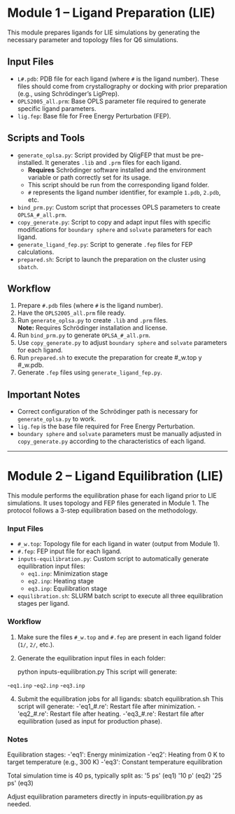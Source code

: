 # Module 1 – Ligand Preparation (LIE)

This module prepares ligands for LIE simulations by generating the necessary parameter and topology files for Q6 simulations.

## Input Files

- `L#.pdb`: PDB file for each ligand (where `#` is the ligand number). These files should come from crystallography or docking with prior preparation (e.g., using Schrödinger’s LigPrep).
- `OPLS2005_all.prm`: Base OPLS parameter file required to generate specific ligand parameters.
- `lig.fep`: Base file for Free Energy Perturbation (FEP).

## Scripts and Tools

- `generate_oplsa.py`: Script provided by QligFEP that must be pre-installed. It generates `.lib` and `.prm` files for each ligand.  
  - **Requires** Schrödinger software installed and the environment variable or path correctly set for its usage.
  - This script should be run from the corresponding ligand folder.
  - `#` represents the ligand number identifier, for example `1.pdb`, `2.pdb`, etc.
- `bind_prm.py`: Custom script that processes OPLS parameters to create `OPLSA_#_all.prm`.
- `copy_generate.py`: Script to copy and adapt input files with specific modifications for `boundary sphere` and `solvate` parameters for each ligand.
- `generate_ligand_fep.py`: Script to generate `.fep` files for FEP calculations.
- `prepared.sh`: Script to launch the preparation on the cluster using `sbatch`.

## Workflow

1. Prepare `#.pdb` files (where `#` is the ligand number).
2. Have the `OPLS2005_all.prm` file ready.
3. Run `generate_oplsa.py` to create `.lib` and `.prm` files.  
   **Note:** Requires Schrödinger installation and license.
4. Run `bind_prm.py` to generate `OPLSA_#_all.prm`.
5. Use `copy_generate.py` to adjust `boundary sphere` and `solvate` parameters for each ligand.
6. Run `prepared.sh` to execute the preparation for create #_w.top y #_w.pdb.
7. Generate `.fep` files using `generate_ligand_fep.py`.

## Important Notes

- Correct configuration of the Schrödinger path is necessary for `generate_oplsa.py` to work.
- `lig.fep` is the base file required for Free Energy Perturbation.
- `boundary sphere` and `solvate` parameters must be manually adjusted in `copy_generate.py` according to the characteristics of each ligand.
---

# Module 2 – Ligand Equilibration (LIE)

This module performs the equilibration phase for each ligand prior to LIE simulations. It uses topology and FEP files generated in Module 1. The protocol follows a 3-step equilibration based on the methodology.

### Input Files

- `#_w.top`: Topology file for each ligand in water (output from Module 1).
- `#.fep`: FEP input file for each ligand.
- `inputs-equilibration.py`: Custom script to automatically generate equilibration input files:
  - `eq1.inp`: Minimization stage
  - `eq2.inp`: Heating stage
  - `eq3.inp`: Equilibration stage
- `equilibration.sh`: SLURM batch script to execute all three equilibration stages per ligand.

### Workflow

1. Make sure the files `#_w.top` and `#.fep` are present in each ligand folder (`1/`, `2/`, etc.).

2. Generate the equilibration input files in each folder:
   
   python inputs-equilibration.py This script will generate:
   
-`eq1.inp`
-`eq2.inp`
-`eq3.inp`

4. Submit the equilibration jobs for all ligands:
   sbatch equilibration.sh This script will generate:
   -'eq1_#.re': Restart file after minimization.
   -'eq2_#.re': Restart file after heating.
   -'eq3_#.re': Restart file after equilibration (used as input for production phase).

### Notes
 Equilibration stages:
   -'eq1': Energy minimization
   -'eq2': Heating from 0 K to target temperature (e.g., 300 K)
   -'eq3': Constant temperature equilibration

Total simulation time is 40 ps, typically split as:
   '5 ps' (eq1)
   '10 p' (eq2)
   '25 ps' (eq3)
   
Adjust equilibration parameters directly in inputs-equilibration.py as needed.
